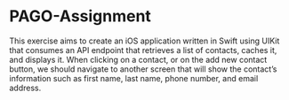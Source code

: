 # PAGO-Assignment
This exercise aims to create an iOS application written in Swift using UIKit that consumes an API endpoint that retrieves a list of contacts, caches it, and displays it. When clicking on a contact, or on the add new contact button, we should navigate to another screen that will show the contact’s information such as first name, last name, phone number, and email address.
